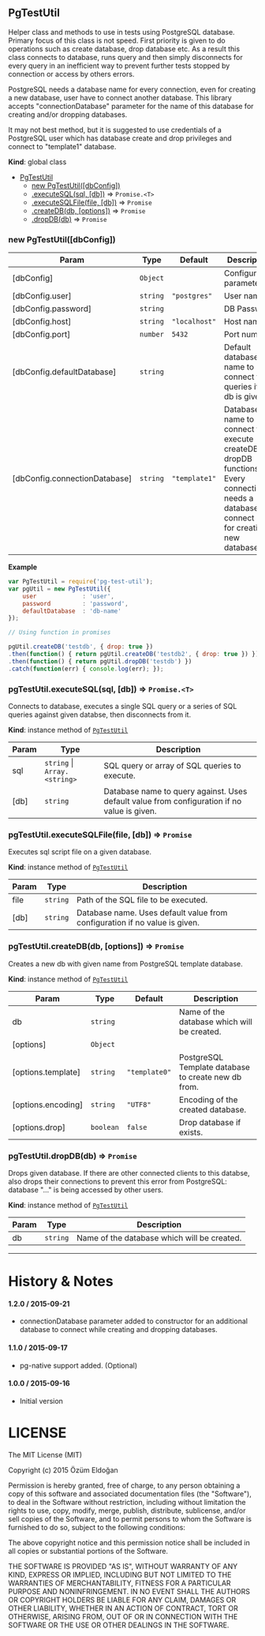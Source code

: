<a name="PgTestUtil"></a>
## PgTestUtil
Helper class and methods to use in tests using PostgreSQL database. Primary focus of this class is not speed.
First priority is given to do operations such as create database, drop database etc. As a result this class
connects to database, runs query and then simply disconnects for every query in an inefficient way to prevent
further tests stopped by connection or access by others errors.

PostgreSQL needs a database name for every connection, even for creating a new database, user have to connect
another database. This library accepts "connectionDatabase" parameter for the name of this database for creating
and/or dropping databases.

It may not best method, but it is suggested to use credentials of a PostgreSQL user which has database create
and drop privileges and connect to "template1" database.

**Kind**: global class  

* [PgTestUtil](#PgTestUtil)
  * [new PgTestUtil([dbConfig])](#new_PgTestUtil_new)
  * [.executeSQL(sql, [db])](#PgTestUtil+executeSQL) ⇒ <code>Promise.&lt;T&gt;</code>
  * [.executeSQLFile(file, [db])](#PgTestUtil+executeSQLFile) ⇒ <code>Promise</code>
  * [.createDB(db, [options])](#PgTestUtil+createDB) ⇒ <code>Promise</code>
  * [.dropDB(db)](#PgTestUtil+dropDB) ⇒ <code>Promise</code>

<a name="new_PgTestUtil_new"></a>
### new PgTestUtil([dbConfig])

| Param | Type | Default | Description |
| --- | --- | --- | --- |
| [dbConfig] | <code>Object</code> |  | Configuration parameters. |
| [dbConfig.user] | <code>string</code> | <code>&quot;postgres&quot;</code> | User name |
| [dbConfig.password] | <code>string</code> |  | DB Password |
| [dbConfig.host] | <code>string</code> | <code>&quot;localhost&quot;</code> | Host name |
| [dbConfig.port] | <code>number</code> | <code>5432</code> | Port number |
| [dbConfig.defaultDatabase] | <code>string</code> |  | Default database name to connect fro queries if no db is given. |
| [dbConfig.connectionDatabase] | <code>string</code> | <code>&quot;template1&quot;</code> | Database name to connect to execute createDB and dropDB functions.                                                                Every connection needs a database to connect even for creating a new database. |

**Example**  
```js
var PgTestUtil = require('pg-test-util');
var pgUtil = new PgTestUtil({
    user             : 'user',
    password         : 'password',
    defaultDatabase  : 'db-name'
});

// Using function in promises

pgUtil.createDB('testdb', { drop: true })
.then(function() { return pgUtil.createDB('testdb2', { drop: true }) })
.then(function() { return pgUtil.dropDB('testdb') })
.catch(function(err) { console.log(err); });
```
<a name="PgTestUtil+executeSQL"></a>
### pgTestUtil.executeSQL(sql, [db]) ⇒ <code>Promise.&lt;T&gt;</code>
Connects to database, executes a single SQL query or a series of SQL queries against given databse,
then disconnects from it.

**Kind**: instance method of <code>[PgTestUtil](#PgTestUtil)</code>  

| Param | Type | Description |
| --- | --- | --- |
| sql | <code>string</code> &#124; <code>Array.&lt;string&gt;</code> | SQL query or array of SQL queries to execute. |
| [db] | <code>string</code> | Database name to query against. Uses default value from configuration if no value is given. |

<a name="PgTestUtil+executeSQLFile"></a>
### pgTestUtil.executeSQLFile(file, [db]) ⇒ <code>Promise</code>
Executes sql script file on a given database.

**Kind**: instance method of <code>[PgTestUtil](#PgTestUtil)</code>  

| Param | Type | Description |
| --- | --- | --- |
| file | <code>string</code> | Path of the SQL file to be executed. |
| [db] | <code>string</code> | Database name. Uses default value from configuration if no value is given. |

<a name="PgTestUtil+createDB"></a>
### pgTestUtil.createDB(db, [options]) ⇒ <code>Promise</code>
Creates a new db with given name from PostgreSQL template database.

**Kind**: instance method of <code>[PgTestUtil](#PgTestUtil)</code>  

| Param | Type | Default | Description |
| --- | --- | --- | --- |
| db | <code>string</code> |  | Name of the database which will be created. |
| [options] | <code>Object</code> |  |  |
| [options.template] | <code>string</code> | <code>&quot;template0&quot;</code> | PostgreSQL Template database to create new db from. |
| [options.encoding] | <code>string</code> | <code>&quot;UTF8&quot;</code> | Encoding of the created database. |
| [options.drop] | <code>boolean</code> | <code>false</code> | Drop database if exists. |

<a name="PgTestUtil+dropDB"></a>
### pgTestUtil.dropDB(db) ⇒ <code>Promise</code>
Drops given database. If there are other connected clients to this databse, also drops their connections
to prevent this error from PostgreSQL: database "..." is being accessed by other users.

**Kind**: instance method of <code>[PgTestUtil](#PgTestUtil)</code>  

| Param | Type | Description |
| --- | --- | --- |
| db | <code>string</code> | Name of the database which will be created. |


---------------------------------------

History & Notes
================
####

#### 1.2.0 / 2015-09-21
* connectionDatabase parameter added to constructor for an additional database to connect while creating and dropping
databases.

#### 1.1.0 / 2015-09-17
* pg-native support added. (Optional)

#### 1.0.0 / 2015-09-16
* Initial version

LICENSE
=======

The MIT License (MIT)

Copyright (c) 2015 Özüm Eldoğan

Permission is hereby granted, free of charge, to any person obtaining a copy
of this software and associated documentation files (the "Software"), to deal
in the Software without restriction, including without limitation the rights
to use, copy, modify, merge, publish, distribute, sublicense, and/or sell
copies of the Software, and to permit persons to whom the Software is
furnished to do so, subject to the following conditions:

The above copyright notice and this permission notice shall be included in all
copies or substantial portions of the Software.

THE SOFTWARE IS PROVIDED "AS IS", WITHOUT WARRANTY OF ANY KIND, EXPRESS OR
IMPLIED, INCLUDING BUT NOT LIMITED TO THE WARRANTIES OF MERCHANTABILITY,
FITNESS FOR A PARTICULAR PURPOSE AND NONINFRINGEMENT. IN NO EVENT SHALL THE
AUTHORS OR COPYRIGHT HOLDERS BE LIABLE FOR ANY CLAIM, DAMAGES OR OTHER
LIABILITY, WHETHER IN AN ACTION OF CONTRACT, TORT OR OTHERWISE, ARISING FROM,
OUT OF OR IN CONNECTION WITH THE SOFTWARE OR THE USE OR OTHER DEALINGS IN THE
SOFTWARE.